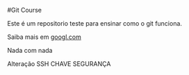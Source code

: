 #Git Course

Este é um repositorio teste para ensinar como o git funciona.

Saiba mais em [googl.com](https://google.com)

Nada com nada

Alteração SSH CHAVE SEGURANÇA 
